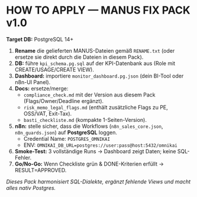 # HOW TO APPLY — MANUS FIX PACK v1.0

**Target DB:** PostgreSQL 14+

1) **Rename** die gelieferten MANUS-Dateien gemäß `RENAME.txt` (oder ersetze sie direkt durch die Dateien in diesem Pack).
2) **DB:** führe `kpi_schema.pg.sql` auf der KPI-Datenbank aus (Role mit CREATE/USAGE/CREATE VIEW).
3) **Dashboard:** importiere `monitor_dashboard.pg.json` (dein BI-Tool oder n8n-UI Panel).
4) **Docs:** ersetze/merge:
   - `compliance_check.md` mit der Version aus diesem Pack (Flags/Owner/Deadline ergänzt).
   - `risk_memo_legal_flags.md` (enthält zusätzliche Flags zu PE, OSS/VAT, Exit-Tax).
   - `basti_checkliste.md` (kompakte 1-Seiten-Version).
5) **n8n:** stelle sicher, dass die Workflows (`n8n_sales_core.json`, `n8n_guards.json`) auf **PostgreSQL** loggen.
   - Credential Name: `POSTGRES_OMNIKAI`
   - ENV: `OMNIKAI_DB_URL=postgres://user:pass@host:5432/omnikai`
6) **Smoke-Test:** 3 vollständige Runs → Dashboard zeigt Daten; keine SQL-Fehler.
7) **Go/No-Go:** Wenn Checkliste grün & DONE-Kriterien erfüllt → RESULT=APPROVED.

_Dieses Pack harmonisiert SQL-Dialekte, ergänzt fehlende Views und macht alles nativ Postgres._
